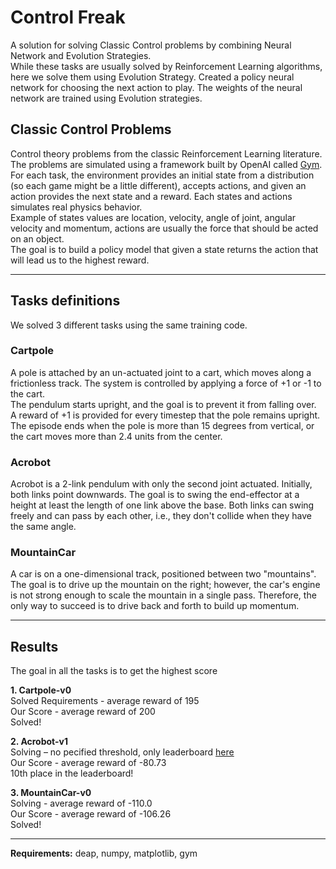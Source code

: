 # Control Freak
A solution for solving Classic Control problems by combining Neural Network and Evolution Strategies.<br/>
While these tasks are usually solved by Reinforcement Learning algorithms, here we solve them using Evolution Strategy.
Created a policy neural network for choosing the next action to play.
The weights of the neural network are trained using Evolution strategies.

## Classic Control Problems
Control theory problems from the classic Reinforcement Learning literature.<br/>
The problems are simulated using a framework built by OpenAI called [Gym](http://gym.openai.com/).<br/>
For each task, the environment provides an initial state from a distribution (so each game might be a little different), accepts actions, and given an action provides the next state and a reward.
Each states and actions simulates real physics behavior.<br/>
Example of states values are location, velocity, angle of joint, angular velocity and momentum, actions are usually the force that should be acted on an object.<br/>
The goal is to build a policy model that given a state returns the action that will lead us to the highest reward.<br/>

***
## Tasks definitions
We solved 3 different tasks using the same training code.

### Cartpole 
A pole is attached by an un-actuated joint to a cart, which moves along a frictionless track. The system is controlled by applying a force of +1 or -1 to the cart.<br/>
The pendulum starts upright, and the goal is to prevent it from falling over.<br/>
A reward of +1 is provided for every timestep that the pole remains upright.<br/>
The episode ends when the pole is more than 15 degrees from vertical, or the cart moves more than 2.4 units from the center.<br/>
 
### Acrobot
Acrobot is a 2-link pendulum with only the second joint actuated. Initially, both links point downwards. The goal is to swing the end-effector at a height at least the length of one link above the base. Both links can swing freely and can pass by each other, i.e., they don't collide when they have the same angle.<br/>
 
### MountainCar
A car is on a one-dimensional track, positioned between two "mountains". The goal is to drive up the mountain on the right; however, the car's engine is not strong enough to scale the mountain in a single pass. Therefore, the only way to succeed is to drive back and forth to build up momentum.<br/>
 
***
## Results
The goal in all the tasks is to get the highest score<br/>

**1. Cartpole-v0**<br/>
Solved Requirements - average reward of 195<br/>
Our Score - average reward of 200 <br/>
Solved!<br/>


**2. Acrobot-v1**<br/>
Solving – no pecified threshold, only leaderboard [here](https://github.com/openai/gym/wiki/Leaderboard#acrobot-v1)<br/>
Our Score - average reward of -80.73<br/>
10th place in the leaderboard!<br/>


**3. MountainCar-v0**<br/>
Solving  - average reward of -110.0<br/>
Our Score - average reward of -106.26<br/>
Solved!<br/>

***
**Requirements:** deap, numpy, matplotlib, gym 
